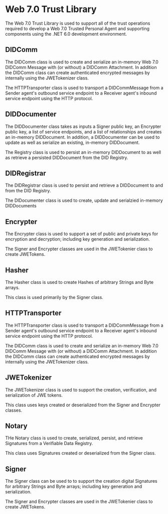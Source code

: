 ﻿# Web 7.0 Trust Library

The Web 7.0 Trust Library is used to support all of the trust operations required to develop a Web 7.0 Trusted Personal Agent and supporting components using the .NET 6.0 development environment.

## DIDComm

The DIDComm class is used to create and serialize an in-memory Web 7.0 DIDComm Message with (or without) a DIDComm Attachment. In addition the DIDComm class can create authenticated encrypted messages by internally using the JWETokenizer class.

The HTTPTransporter class is used to transport a DIDCommMessage from a Sender agent's outbound service endpoint to a Receiver agent's inbound service endpoint using the HTTP protocol.

## DIDDocumenter

The DIDDocumenter class takes as inputs a Signer public key, an Encrypter public key, a list of service endpoints, and a list of relationships and creates an in-memory DIDDocument. In addition, a DIDDocumenter can be used to update as well as serialize an existing, in-memory DIDDocument.

The Registry class is used to persist an in-memory DIDDocument to as well as retrieve a persisted DIDDocument from the DID Registry.

## DIDRegistrar

The DIDRegistrar class is used to persist and retrieve a DIDDocument to and from the DID Registry.

The DIDocumenter class is used to create, update and serialzied in-memory DIDDocuments

## Encrypter

The Encrypter class is used to support a set of public and private keys for encryption and decryption; including key generation and serialization.

The Signer and Encrypter classes are used in the JWETokenier class to create JWETokens.

## Hasher

The Hasher class is used to create Hashes of arbitrary Strings and Byte arrays.

This class is used primarily by the Signer class.

## HTTPTransporter

The HTTPTransporter class is used to transport a DIDCommMessage from a Sender agent's outbound service endpoint to a Receiver agent's inbound service endpoint using the HTTP protocol.

The DIDComm class is used to create and serialize an in-memory Web 7.0 DIDComm Message with (or without) a DIDComm Attachment. In addition the DIDComm class can create authenticated encrypted messages by internally using the JWETokenizer class.

## JWETokenizer

The JWETokenizer class is used to support the creation, verification, and serialization of JWE tokens. 

This class uses keys created or deserialized from the Signer and Encrypter classes. 

## Notary

THe Notary class is used to create, serialized, persist, and retrieve Signatures from a Verifiable Data Registry.

This class uses Signatures created or deserialized from the Signer class.

## Signer

The Signer class can be used to to support the creation digital Signatures for arbitrary Strings and Byte arrays; including key generation and serialization.

The Signer and Encrypter classes are used in the JWETokenier class to create JWETokens.
